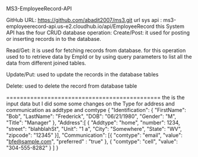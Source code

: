 
MS3-EmployeeRecord-API



GitHub URL:   https://github.com/abadit2007/ms3.git
url sys api :   ms3-employeerecord-api.us-e2.cloudhub.io/api/EmployeeRecord
this System API has the four CRUD database operation:
Create/Post: it used for posting or inserting records in to the database.

Read/Get: it is used for fetching records from database. for this operation used to to retrieve data by EmpId or by using 
                 query parameters to list all the data from different joined tables.

Update/Put: used to update the records in the database tables

Delete: used to delete the record from database table


=============================================
the is the  input data but I did some some changes on the Type for address and communication as addtype and comtype
{
	"Identification": {
		"FirstName": "Bob",
		"LastName": "Frederick",
		"DOB": "06/21/1980",
		"Gender": "M",
		"Title": "Manager"
	},
	"Address":[ {
		"Addtype": "home",
		"number": 1234,
		"street": "blahblahSt",
		"Unit": "1 a",
		"City": "Somewhere",
		"State": "WV",
		"zipcode": "12345"
	}],
	"Communication": [{
			"comtype": "email",
			"value": "bfe@sample.com",
	  		"preferred" : "true"
		},
		{
			"comtype": "cell",
			"value": "304-555-8282"
		}
	]
}




